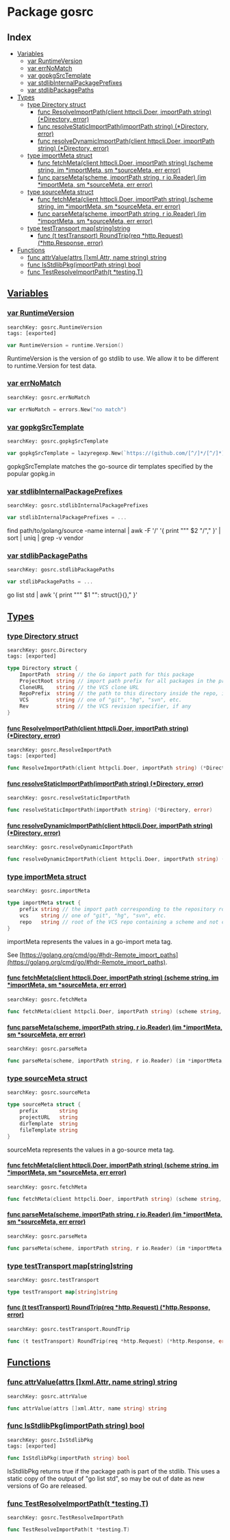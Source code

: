 # Package gosrc

## Index

* [Variables](#var)
    * [var RuntimeVersion](#RuntimeVersion)
    * [var errNoMatch](#errNoMatch)
    * [var gopkgSrcTemplate](#gopkgSrcTemplate)
    * [var stdlibInternalPackagePrefixes](#stdlibInternalPackagePrefixes)
    * [var stdlibPackagePaths](#stdlibPackagePaths)
* [Types](#type)
    * [type Directory struct](#Directory)
        * [func ResolveImportPath(client httpcli.Doer, importPath string) (*Directory, error)](#ResolveImportPath)
        * [func resolveStaticImportPath(importPath string) (*Directory, error)](#resolveStaticImportPath)
        * [func resolveDynamicImportPath(client httpcli.Doer, importPath string) (*Directory, error)](#resolveDynamicImportPath)
    * [type importMeta struct](#importMeta)
        * [func fetchMeta(client httpcli.Doer, importPath string) (scheme string, im *importMeta, sm *sourceMeta, err error)](#fetchMeta)
        * [func parseMeta(scheme, importPath string, r io.Reader) (im *importMeta, sm *sourceMeta, err error)](#parseMeta)
    * [type sourceMeta struct](#sourceMeta)
        * [func fetchMeta(client httpcli.Doer, importPath string) (scheme string, im *importMeta, sm *sourceMeta, err error)](#fetchMeta)
        * [func parseMeta(scheme, importPath string, r io.Reader) (im *importMeta, sm *sourceMeta, err error)](#parseMeta)
    * [type testTransport map[string]string](#testTransport)
        * [func (t testTransport) RoundTrip(req *http.Request) (*http.Response, error)](#testTransport.RoundTrip)
* [Functions](#func)
    * [func attrValue(attrs []xml.Attr, name string) string](#attrValue)
    * [func IsStdlibPkg(importPath string) bool](#IsStdlibPkg)
    * [func TestResolveImportPath(t *testing.T)](#TestResolveImportPath)


## <a id="var" href="#var">Variables</a>

### <a id="RuntimeVersion" href="#RuntimeVersion">var RuntimeVersion</a>

```
searchKey: gosrc.RuntimeVersion
tags: [exported]
```

```Go
var RuntimeVersion = runtime.Version()
```

RuntimeVersion is the version of go stdlib to use. We allow it to be different to runtime.Version for test data. 

### <a id="errNoMatch" href="#errNoMatch">var errNoMatch</a>

```
searchKey: gosrc.errNoMatch
```

```Go
var errNoMatch = errors.New("no match")
```

### <a id="gopkgSrcTemplate" href="#gopkgSrcTemplate">var gopkgSrcTemplate</a>

```
searchKey: gosrc.gopkgSrcTemplate
```

```Go
var gopkgSrcTemplate = lazyregexp.New(`https://(github.com/[^/]*/[^/]*)/tree/([^/]*)\{/dir\}`)
```

gopkgSrcTemplate matches the go-source dir templates specified by the popular gopkg.in 

### <a id="stdlibInternalPackagePrefixes" href="#stdlibInternalPackagePrefixes">var stdlibInternalPackagePrefixes</a>

```
searchKey: gosrc.stdlibInternalPackagePrefixes
```

```Go
var stdlibInternalPackagePrefixes = ...
```

find path/to/golang/source -name internal | awk -F '/' '{ print "\"" $2 "/\"," }' | sort | uniq | grep -v vendor 

### <a id="stdlibPackagePaths" href="#stdlibPackagePaths">var stdlibPackagePaths</a>

```
searchKey: gosrc.stdlibPackagePaths
```

```Go
var stdlibPackagePaths = ...
```

go list std | awk '{ print "\"" $1 "\": struct{}{}," }' 

## <a id="type" href="#type">Types</a>

### <a id="Directory" href="#Directory">type Directory struct</a>

```
searchKey: gosrc.Directory
tags: [exported]
```

```Go
type Directory struct {
	ImportPath  string // the Go import path for this package
	ProjectRoot string // import path prefix for all packages in the project
	CloneURL    string // the VCS clone URL
	RepoPrefix  string // the path to this directory inside the repo, if set
	VCS         string // one of "git", "hg", "svn", etc.
	Rev         string // the VCS revision specifier, if any
}
```

#### <a id="ResolveImportPath" href="#ResolveImportPath">func ResolveImportPath(client httpcli.Doer, importPath string) (*Directory, error)</a>

```
searchKey: gosrc.ResolveImportPath
tags: [exported]
```

```Go
func ResolveImportPath(client httpcli.Doer, importPath string) (*Directory, error)
```

#### <a id="resolveStaticImportPath" href="#resolveStaticImportPath">func resolveStaticImportPath(importPath string) (*Directory, error)</a>

```
searchKey: gosrc.resolveStaticImportPath
```

```Go
func resolveStaticImportPath(importPath string) (*Directory, error)
```

#### <a id="resolveDynamicImportPath" href="#resolveDynamicImportPath">func resolveDynamicImportPath(client httpcli.Doer, importPath string) (*Directory, error)</a>

```
searchKey: gosrc.resolveDynamicImportPath
```

```Go
func resolveDynamicImportPath(client httpcli.Doer, importPath string) (*Directory, error)
```

### <a id="importMeta" href="#importMeta">type importMeta struct</a>

```
searchKey: gosrc.importMeta
```

```Go
type importMeta struct {
	prefix string // the import path corresponding to the repository root
	vcs    string // one of "git", "hg", "svn", etc.
	repo   string // root of the VCS repo containing a scheme and not containing a .vcs qualifier
}
```

importMeta represents the values in a go-import meta tag. 

See [https://golang.org/cmd/go/#hdr-Remote_import_paths](https://golang.org/cmd/go/#hdr-Remote_import_paths). 

#### <a id="fetchMeta" href="#fetchMeta">func fetchMeta(client httpcli.Doer, importPath string) (scheme string, im *importMeta, sm *sourceMeta, err error)</a>

```
searchKey: gosrc.fetchMeta
```

```Go
func fetchMeta(client httpcli.Doer, importPath string) (scheme string, im *importMeta, sm *sourceMeta, err error)
```

#### <a id="parseMeta" href="#parseMeta">func parseMeta(scheme, importPath string, r io.Reader) (im *importMeta, sm *sourceMeta, err error)</a>

```
searchKey: gosrc.parseMeta
```

```Go
func parseMeta(scheme, importPath string, r io.Reader) (im *importMeta, sm *sourceMeta, err error)
```

### <a id="sourceMeta" href="#sourceMeta">type sourceMeta struct</a>

```
searchKey: gosrc.sourceMeta
```

```Go
type sourceMeta struct {
	prefix       string
	projectURL   string
	dirTemplate  string
	fileTemplate string
}
```

sourceMeta represents the values in a go-source meta tag. 

#### <a id="fetchMeta" href="#fetchMeta">func fetchMeta(client httpcli.Doer, importPath string) (scheme string, im *importMeta, sm *sourceMeta, err error)</a>

```
searchKey: gosrc.fetchMeta
```

```Go
func fetchMeta(client httpcli.Doer, importPath string) (scheme string, im *importMeta, sm *sourceMeta, err error)
```

#### <a id="parseMeta" href="#parseMeta">func parseMeta(scheme, importPath string, r io.Reader) (im *importMeta, sm *sourceMeta, err error)</a>

```
searchKey: gosrc.parseMeta
```

```Go
func parseMeta(scheme, importPath string, r io.Reader) (im *importMeta, sm *sourceMeta, err error)
```

### <a id="testTransport" href="#testTransport">type testTransport map[string]string</a>

```
searchKey: gosrc.testTransport
```

```Go
type testTransport map[string]string
```

#### <a id="testTransport.RoundTrip" href="#testTransport.RoundTrip">func (t testTransport) RoundTrip(req *http.Request) (*http.Response, error)</a>

```
searchKey: gosrc.testTransport.RoundTrip
```

```Go
func (t testTransport) RoundTrip(req *http.Request) (*http.Response, error)
```

## <a id="func" href="#func">Functions</a>

### <a id="attrValue" href="#attrValue">func attrValue(attrs []xml.Attr, name string) string</a>

```
searchKey: gosrc.attrValue
```

```Go
func attrValue(attrs []xml.Attr, name string) string
```

### <a id="IsStdlibPkg" href="#IsStdlibPkg">func IsStdlibPkg(importPath string) bool</a>

```
searchKey: gosrc.IsStdlibPkg
tags: [exported]
```

```Go
func IsStdlibPkg(importPath string) bool
```

IsStdlibPkg returns true if the package path is part of the stdlib. This uses a static copy of the output of "go list std", so may be out of date as new versions of Go are released. 

### <a id="TestResolveImportPath" href="#TestResolveImportPath">func TestResolveImportPath(t *testing.T)</a>

```
searchKey: gosrc.TestResolveImportPath
```

```Go
func TestResolveImportPath(t *testing.T)
```

